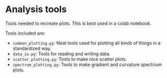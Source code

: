 # Analysis tools

Tools needed to recreate plots. This is best used in a colab notebook.

Tools included are:
- `common_plotting.py`: Neat tools used for plotting all kinds of things in a standardized way.
- `data_io.py`: Tools for reading and writing data.
- `scatter_plotting.py`: Tools to make nice scatter plots.
- `spectrum_plotting.py`: Tools to make gradient and curvature spectrium plots.
